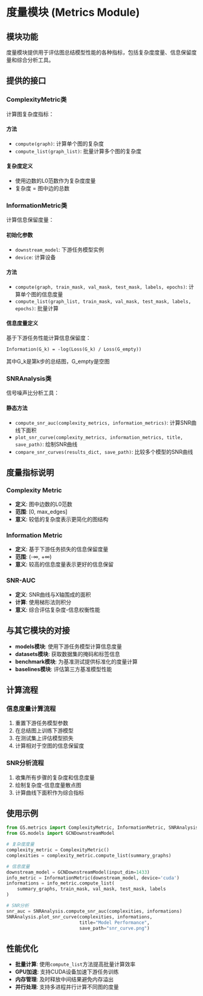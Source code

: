 # 度量模块 (Metrics Module)

## 模块功能

度量模块提供用于评估图总结模型性能的各种指标，包括复杂度度量、信息保留度量和综合分析工具。

## 提供的接口

### ComplexityMetric类

计算图复杂度指标：

#### 方法
- `compute(graph)`: 计算单个图的复杂度
- `compute_list(graph_list)`: 批量计算多个图的复杂度

#### 复杂度定义
- 使用边数的L0范数作为复杂度度量
- 复杂度 = 图中边的总数

### InformationMetric类

计算信息保留度量：

#### 初始化参数
- `downstream_model`: 下游任务模型实例
- `device`: 计算设备

#### 方法  
- `compute(graph, train_mask, val_mask, test_mask, labels, epochs)`: 计算单个图的信息度量
- `compute_list(graph_list, train_mask, val_mask, test_mask, labels, epochs)`: 批量计算

#### 信息度量定义
基于下游任务性能计算信息保留度：
```
Information(G_k) = -log(Loss(G_k) / Loss(G_empty))
```
其中G_k是第k步的总结图，G_empty是空图

### SNRAnalysis类

信号噪声比分析工具：

#### 静态方法
- `compute_snr_auc(complexity_metrics, information_metrics)`: 计算SNR曲线下面积
- `plot_snr_curve(complexity_metrics, information_metrics, title, save_path)`: 绘制SNR曲线
- `compare_snr_curves(results_dict, save_path)`: 比较多个模型的SNR曲线

## 度量指标说明

### Complexity Metric
- **定义**: 图中边数的L0范数
- **范围**: [0, max_edges]
- **意义**: 较低的复杂度表示更简化的图结构

### Information Metric  
- **定义**: 基于下游任务损失的信息保留度量
- **范围**: (-∞, +∞)
- **意义**: 较高的信息度量表示更好的信息保留

### SNR-AUC
- **定义**: SNR曲线与X轴围成的面积
- **计算**: 使用梯形法则积分
- **意义**: 综合评估复杂度-信息权衡性能

## 与其它模块的对接

- **models模块**: 使用下游任务模型计算信息度量
- **datasets模块**: 获取数据集的掩码和标签信息
- **benchmark模块**: 为基准测试提供标准化的度量计算
- **baselines模块**: 评估第三方基准模型性能

## 计算流程

### 信息度量计算流程
1. 重置下游任务模型参数
2. 在总结图上训练下游模型
3. 在测试集上评估模型损失
4. 计算相对于空图的信息保留度

### SNR分析流程  
1. 收集所有步骤的复杂度和信息度量
2. 绘制复杂度-信息度量散点图
3. 计算曲线下面积作为综合指标

## 使用示例

```python
from GS.metrics import ComplexityMetric, InformationMetric, SNRAnalysis
from GS.models import GCNDownstreamModel

# 复杂度度量
complexity_metric = ComplexityMetric()
complexities = complexity_metric.compute_list(summary_graphs)

# 信息度量
downstream_model = GCNDownstreamModel(input_dim=1433)
info_metric = InformationMetric(downstream_model, device='cuda')
informations = info_metric.compute_list(
    summary_graphs, train_mask, val_mask, test_mask, labels
)

# SNR分析
snr_auc = SNRAnalysis.compute_snr_auc(complexities, informations)
SNRAnalysis.plot_snr_curve(complexities, informations, 
                           title="Model Performance", 
                           save_path="snr_curve.png")
```

## 性能优化

- **批量计算**: 使用`compute_list`方法提高批量计算效率
- **GPU加速**: 支持CUDA设备加速下游任务训练
- **内存管理**: 及时释放中间结果避免内存溢出
- **并行处理**: 支持多进程并行计算不同图的度量